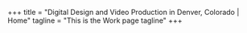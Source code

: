 +++
title = "Digital Design and Video Production in Denver, Colorado | Home"
tagline = "This is the Work page tagline"
+++